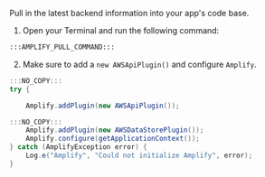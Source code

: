 Pull in the latest backend information into your app's code base. 

1. Open your Terminal and run the following command:
```bash
:::AMPLIFY_PULL_COMMAND:::
```

2. Make sure to add a `new AWSApiPlugin()` and configure `Amplify`.
```java
:::NO_COPY:::
try {
```
```java
    Amplify.addPlugin(new AWSApiPlugin());
```
```java
:::NO_COPY:::
    Amplify.addPlugin(new AWSDataStorePlugin());
    Amplify.configure(getApplicationContext());
} catch (AmplifyException error) {
    Log.e("Amplify", "Could not initialize Amplify", error);
}
```